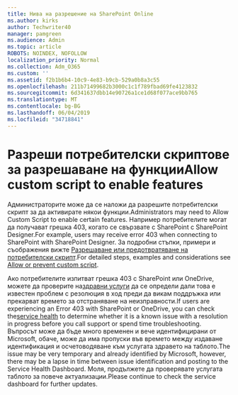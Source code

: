 ```yaml
---
title: Нива на разрешение на SharePoint Online
ms.author: kirks
author: Techwriter40
manager: pamgreen
ms.audience: Admin
ms.topic: article
ROBOTS: NOINDEX, NOFOLLOW
localization_priority: Normal
ms.collection: Adm_O365
ms.custom: ''
ms.assetid: f2b1b6b4-10c9-4e83-b9cb-529a0b8a3c55
ms.openlocfilehash: 211b71499682b3000c1c1f789fbad69fe4123832
ms.sourcegitcommit: 6d341637dbb14e90726a1ce1d68f077ace9bb765
ms.translationtype: MT
ms.contentlocale: bg-BG
ms.lasthandoff: 06/04/2019
ms.locfileid: "34718841"
---
```

# <a name="allow-custom-script-to-enable-features"></a><span data-ttu-id="a5b6c-102">Разреши потребителски скриптове за разрешаване на функции</span><span class="sxs-lookup"><span data-stu-id="a5b6c-102">Allow custom script to enable features</span></span>

<span data-ttu-id="a5b6c-103">Администраторите може да се наложи да разрешите потребителски скрипт за да активирате някои функции.</span><span class="sxs-lookup"><span data-stu-id="a5b6c-103">Administrators may need to Allow Custom Script to enable certain features.</span></span> <span data-ttu-id="a5b6c-104">Например потребителите могат да получават грешка 403, когато се свързвате с SharePoint с SharePoint Designer.</span><span class="sxs-lookup"><span data-stu-id="a5b6c-104">For example, users may receive error 403 when connecting to SharePoint with SharePoint Designer.</span></span> <span data-ttu-id="a5b6c-105">За подробни стъпки, примери и съображения вижте [Разрешаване или предотвратяване на потребителски скрипт](https://docs.microsoft.com/en-us/sharepoint/allow-or-prevent-custom-script).</span><span class="sxs-lookup"><span data-stu-id="a5b6c-105">For detailed steps, examples and considerations see [Allow or prevent custom script](https://docs.microsoft.com/en-us/sharepoint/allow-or-prevent-custom-script).</span></span>

<span data-ttu-id="a5b6c-106">Ако потребителите изпитват грешка 403 с SharePoint или OneDrive, можете да проверите на[здравни услуги](https://admin.microsoft.com/AdminPortal/Home#/servicehealth) да се определи дали това е известен проблем с резолюция в ход преди да викам поддръжка или прекарват времето за отстраняване на неизправности.</span><span class="sxs-lookup"><span data-stu-id="a5b6c-106">If users are experiencing an Error 403 with SharePoint or OneDrive, you can check the[service health](https://admin.microsoft.com/AdminPortal/Home#/servicehealth)  to determine whether it is a known issue with a resolution in progress before you call support or spend time troubleshooting.</span></span> <span data-ttu-id="a5b6c-107">Въпросът може да бъде много временен и вече идентифицирани от Microsoft, обаче, може да има пропуски във времето между издаване идентификация и осчетоводяване към услугата здравето на таблото.</span><span class="sxs-lookup"><span data-stu-id="a5b6c-107">The issue may be very temporary and already identified by Microsoft, however, there may be a lapse in time between issue identification and posting to the Service Health Dashboard.</span></span> <span data-ttu-id="a5b6c-108">Моля, продължете да проверявате услугата таблото за повече актуализации.</span><span class="sxs-lookup"><span data-stu-id="a5b6c-108">Please continue to check the service dashboard for further updates.</span></span>

